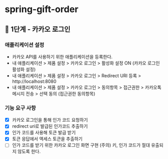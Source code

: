 # spring-gift-order

## 🚀 1단계 - 카카오 로그인

### 애플리케이션 설정
- 카카오 API를 사용하기 위한 애플리케이션을 등록한다. 
- 내 애플리케이션 > 제품 설정 > 카카오 로그인 > 활성화 설정 ON (카카오 로그인 활성화 설정)
- 내 애플리케이션 > 제품 설정 > 카카오 로그인 > Redirect URI 등록 > http://localhost:8080
- 내 애플리케이션 > 제품 설정 > 카카오 로그인 > 동의항목 > 접근권한 > 카카오톡 메시지 전송 > 선택 동의 (접근권한 동의항목)

### 기능 요구 사항
- [x] 카카오 로그인을 통해 인가 코드 요청하기
- [x] redirect uri로 발급된 인가코드 추출하기
- [x] 인가 코드를 사용해 토큰 발급 받기
- [x] 토큰 응답에서 액세스 토큰을 추출하기
- [ ] 인가 코드를 받기 위한 카카오 로그인 화면 구현
  (주의) 키, 인가 코드가 절대 유출되지 않도록 한다.